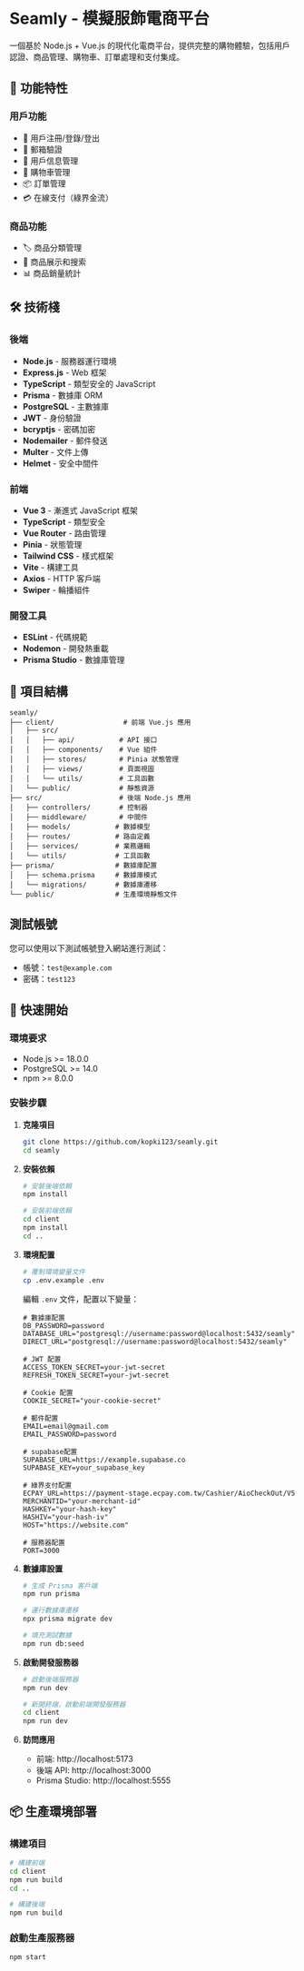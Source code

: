 # Seamly - 模擬服飾電商平台

一個基於 Node.js + Vue.js 的現代化電商平台，提供完整的購物體驗，包括用戶認證、商品管理、購物車、訂單處理和支付集成。

## 🚀 功能特性

### 用戶功能
- 🔐 用戶注冊/登錄/登出
- 📧 郵箱驗證
- 👤 用戶信息管理
- 🛒 購物車管理
- 📦 訂單管理
- 💳 在線支付（綠界金流）

### 商品功能
- 🏷️ 商品分類管理
- 📱 商品展示和搜索
- 📊 商品銷量統計

## 🛠️ 技術棧

### 後端
- **Node.js** - 服務器運行環境
- **Express.js** - Web 框架
- **TypeScript** - 類型安全的 JavaScript
- **Prisma** - 數據庫 ORM
- **PostgreSQL** - 主數據庫
- **JWT** - 身份驗證
- **bcryptjs** - 密碼加密
- **Nodemailer** - 郵件發送
- **Multer** - 文件上傳
- **Helmet** - 安全中間件

### 前端
- **Vue 3** - 漸進式 JavaScript 框架
- **TypeScript** - 類型安全
- **Vue Router** - 路由管理
- **Pinia** - 狀態管理
- **Tailwind CSS** - 樣式框架
- **Vite** - 構建工具
- **Axios** - HTTP 客戶端
- **Swiper** - 輪播組件

### 開發工具
- **ESLint** - 代碼規範
- **Nodemon** - 開發熱重載
- **Prisma Studio** - 數據庫管理

## 📁 項目結構

```
seamly/
├── client/                 # 前端 Vue.js 應用
│   ├── src/
│   │   ├── api/           # API 接口
│   │   ├── components/    # Vue 組件
│   │   ├── stores/        # Pinia 狀態管理
│   │   ├── views/         # 頁面視圖
│   │   └── utils/         # 工具函數
│   └── public/            # 靜態資源
├── src/                   # 後端 Node.js 應用
│   ├── controllers/       # 控制器
│   ├── middleware/        # 中間件
│   ├── models/           # 數據模型
│   ├── routes/           # 路由定義
│   ├── services/         # 業務邏輯
│   └── utils/            # 工具函數
├── prisma/               # 數據庫配置
│   ├── schema.prisma     # 數據庫模式
│   └── migrations/       # 數據庫遷移
└── public/               # 生產環境靜態文件
```

## 測試帳號

您可以使用以下測試帳號登入網站進行測試：

- 帳號：`test@example.com`
- 密碼：`test123`

## 🚀 快速開始

### 環境要求
- Node.js >= 18.0.0
- PostgreSQL >= 14.0
- npm >= 8.0.0

### 安裝步驟

1. **克隆項目**
   ```bash
   git clone https://github.com/kopki123/seamly.git
   cd seamly
   ```

2. **安裝依賴**
   ```bash
   # 安裝後端依賴
   npm install

   # 安裝前端依賴
   cd client
   npm install
   cd ..
   ```

3. **環境配置**
   ```bash
   # 覆制環境變量文件
   cp .env.example .env
   ```

   編輯 `.env` 文件，配置以下變量：
   ```env
   # 數據庫配置
   DB_PASSWORD=password
   DATABASE_URL="postgresql://username:password@localhost:5432/seamly"
   DIRECT_URL="postgresql://username:password@localhost:5432/seamly"

   # JWT 配置
   ACCESS_TOKEN_SECRET=your-jwt-secret
   REFRESH_TOKEN_SECRET=your-jwt-secret

   # Cookie 配置
   COOKIE_SECRET="your-cookie-secret"

   # 郵件配置
   EMAIL=email@gmail.com
   EMAIL_PASSWORD=password

   # supabase配置
   SUPABASE_URL=https://example.supabase.co
   SUPABASE_KEY=your_supabase_key

   # 綠界支付配置
   ECPAY_URL=https://payment-stage.ecpay.com.tw/Cashier/AioCheckOut/V5
   MERCHANTID="your-merchant-id"
   HASHKEY="your-hash-key"
   HASHIV="your-hash-iv"
   HOST="https://website.com"

   # 服務器配置
   PORT=3000
   ```

4. **數據庫設置**
   ```bash
   # 生成 Prisma 客戶端
   npm run prisma

   # 運行數據庫遷移
   npx prisma migrate dev

   # 填充測試數據
   npm run db:seed
   ```

5. **啟動開發服務器**
   ```bash
   # 啟動後端服務器
   npm run dev

   # 新開終端，啟動前端開發服務器
   cd client
   npm run dev
   ```

6. **訪問應用**
   - 前端: http://localhost:5173
   - 後端 API: http://localhost:3000
   - Prisma Studio: http://localhost:5555

## 📦 生產環境部署

### 構建項目
```bash
# 構建前端
cd client
npm run build
cd ..

# 構建後端
npm run build
```

### 啟動生產服務器
```bash
npm start
```


